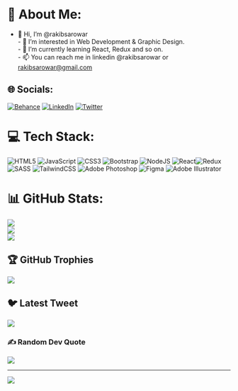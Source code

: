 # 💫 About Me:
- 👋 Hi, I’m @rakibsarowar<br>- 👀 I’m interested in Web Development & Graphic Design.<br>- 🌱 I’m currently learning React, Redux and so on.<br>- 📫 You can reach me in linkedin @rakibsarowar or rakibsarowar@gmail.com


## 🌐 Socials:
[![Behance](https://img.shields.io/badge/Behance-1769ff?logo=behance&logoColor=white)](https://behance.net/rakibsarowar) [![LinkedIn](https://img.shields.io/badge/LinkedIn-%230077B5.svg?logo=linkedin&logoColor=white)](https://linkedin.com/in/rakibsarowar) [![Twitter](https://img.shields.io/badge/Twitter-%231DA1F2.svg?logo=Twitter&logoColor=white)](https://twitter.com/rakibsarowar) 

# 💻 Tech Stack:
![HTML5](https://img.shields.io/badge/html5-%23E34F26.svg?style=for-the-badge&logo=html5&logoColor=white) ![JavaScript](https://img.shields.io/badge/javascript-%23323330.svg?style=for-the-badge&logo=javascript&logoColor=%23F7DF1E) ![CSS3](https://img.shields.io/badge/css3-%231572B6.svg?style=for-the-badge&logo=css3&logoColor=white) ![Bootstrap](https://img.shields.io/badge/bootstrap-%23563D7C.svg?style=for-the-badge&logo=bootstrap&logoColor=white) ![NodeJS](https://img.shields.io/badge/node.js-6DA55F?style=for-the-badge&logo=node.js&logoColor=white) ![React](https://img.shields.io/badge/react-%2320232a.svg?style=for-the-badge&logo=react&logoColor=%2361DAFB)![Redux](https://img.shields.io/badge/redux-%23593d88.svg?style=for-the-badge&logo=redux&logoColor=white) ![SASS](https://img.shields.io/badge/SASS-hotpink.svg?style=for-the-badge&logo=SASS&logoColor=white) ![TailwindCSS](https://img.shields.io/badge/tailwindcss-%2338B2AC.svg?style=for-the-badge&logo=tailwind-css&logoColor=white) ![Adobe Photoshop](https://img.shields.io/badge/adobephotoshop-%2331A8FF.svg?style=for-the-badge&logo=adobephotoshop&logoColor=white) ![Figma](https://img.shields.io/badge/figma-%23F24E1E.svg?style=for-the-badge&logo=figma&logoColor=white) ![Adobe Illustrator](https://img.shields.io/badge/adobeillustrator-%23FF9A00.svg?style=for-the-badge&logo=adobeillustrator&logoColor=white)
# 📊 GitHub Stats:
![](https://github-readme-stats.vercel.app/api?username=rakibsarowar&theme=dark&hide_border=true&include_all_commits=true&count_private=true)<br/>
![](https://github-readme-streak-stats.herokuapp.com/?user=rakibsarowar&theme=dark&hide_border=true)<br/>
![](https://github-readme-stats.vercel.app/api/top-langs/?username=rakibsarowar&theme=dark&hide_border=true&include_all_commits=true&count_private=true&layout=compact)

## 🏆 GitHub Trophies
![](https://github-profile-trophy.vercel.app/?username=rakibsarowar&theme=radical&no-frame=false&no-bg=true&margin-w=4)

## 🐦 Latest Tweet
[![](https://gtce.itsvg.in/api?username=rakibsarowar)](https://github.com/VishwaGauravIn/github-twitter-card-embed)

### ✍️ Random Dev Quote
![](https://quotes-github-readme.vercel.app/api?type=horizontal&theme=dark)

---
[![](https://visitcount.itsvg.in/api?id=rakibsarowar&icon=5&color=2)](https://visitcount.itsvg.in)

<!-- Proudly created with GPRM ( https://gprm.itsvg.in ) -->
